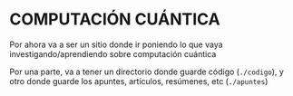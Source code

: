 # COMPUTACIÓN CUÁNTICA

Por ahora va a ser un sitio donde ir poniendo lo que vaya investigando/aprendiendo sobre computación cuántica

Por una parte, va a tener un directorio donde guarde código (`./codigo`), y otro donde guarde los apuntes, artículos, resúmenes, etc (`./apuntes`)